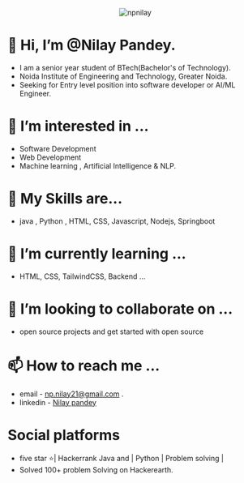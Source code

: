 <p align="center"> <img src="https://komarev.com/ghpvc/?username=npilay&label=Profile%20views&color=0e75b6&style=flat" alt="npnilay" /> </p>

# 👋 Hi, I’m @Nilay Pandey. 
 - I am a senior year student of BTech(Bachelor's of Technology).
 - Noida Institute of Engineering and Technology, Greater Noida.
 - Seeking for Entry level position into software developer or AI/ML Engineer.
# 👀 I’m interested in ... 
 - Software Development
 - Web Development
 - Machine learning , Artificial Intelligence & NLP.
# 🌱 My Skills are...
  - java , Python , HTML, CSS, Javascript, Nodejs, Springboot
# 🌱 I’m currently learning ... 
 - HTML, CSS, TailwindCSS, Backend ...  
# 💞️ I’m looking to collaborate on ... 
 - open source projects and get started with open source 
# 📫 How to reach me ... 
 - email - np.nilay21@gmail.com .
 - linkedin - [Nilay pandey](https://www.linkedin.com/in/nilay-pandey-8a59491a4)
# Social platforms
 -  five star ⭐| Hackerrank Java and | Python | Problem solving |
 -  Solved 100+ problem Solving on Hackerearth.
